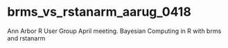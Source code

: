 # brms_vs_rstanarm_aarug_0418
 Ann Arbor R User Group April meeting. Bayesian Computing in R with brms and rstanarm
